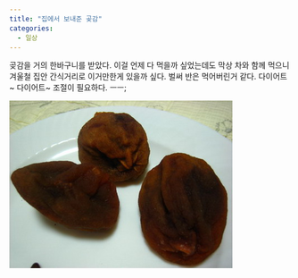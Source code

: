 ```yaml
---
title: "집에서 보내준 곶감"
categories:
  - 일상
---
```


곶감을 거의 한바구니를 받았다. 이걸 언제 다 먹을까 싶었는데도 막상 차와 함께 먹으니 겨울철 집안 간식거리로 이거만한게 있을까 싶다. 벌써 반은 먹어버린거 같다. 다이어트~ 다이어트~ 조절이 필요하다. ㅡㅡ;

![](/assets/images/posts/2006/01/gk200000000092.jpg)
